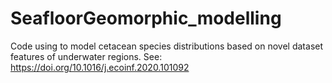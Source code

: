 # SeafloorGeomorphic_modelling
Code using to model cetacean species distributions based on novel dataset features of underwater regions. See: https://doi.org/10.1016/j.ecoinf.2020.101092
